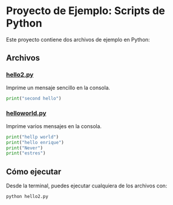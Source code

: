 # Proyecto de Ejemplo: Scripts de Python

Este proyecto contiene dos archivos de ejemplo en Python:

## Archivos

### [hello2.py](hello2.py)
Imprime un mensaje sencillo en la consola.

```python
print("second hello")
```

### [helloworld.py](helloworld.py)
Imprime varios mensajes en la consola.

```python
print("hellp world")
print("hello enrique")
print("Never")
print("estres")
```

## Cómo ejecutar

Desde la terminal, puedes ejecutar cualquiera de los archivos con:

```sh
python hello2.py
